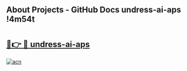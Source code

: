 ## About Projects - GitHub Docs undress-ai-aps !4m54t

# <h2><a href="https://andorid.site?title=undress-ai-aps&ref=19M">🔗👉 🔴 undress-ai-aps</a></h2>

[![acn](https://github.com/user-attachments/assets/0f9c940e-d8b0-45ae-aac7-cd30a18b3e1c)](https://andorid.site?title=undress-ai-aps&ref=19M)
